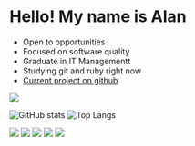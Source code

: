 


  
# Hello! My name is Alan


* Open to opportunities 
* Focused on software quality
* Graduate in IT Managementt
* Studying git and ruby right now
* [Current project on github](https://github.com/alanricardocastro/ruby-course)

<a href="https://www.linkedin.com/in/alanricardocastro"><img src="https://img.shields.io/badge/LinkedIn-0077B5?style=for-the-badge&logo=linkedin&logoColor=white"></a>



![GitHub stats](https://github-readme-stats.vercel.app/api?username=alanricardocastro&show_icons=true&theme=swift)
![Top Langs](https://github-readme-stats.vercel.app/api/top-langs?username=alanricardocastro&card_width=250&&layout=compact&theme=swift)

<p>
<img src="https://img.shields.io/badge/Ruby-CC342D?style=for-the-badge&logo=ruby&logoColor=white">
<img src="https://img.shields.io/badge/GIT-E44C30?style=for-the-badge&logo=git&logoColor=white">
<img src="https://img.shields.io/badge/HTML5-E34F26?style=for-the-badge&logo=html5&logoColor=white">
<img src="https://img.shields.io/badge/CSS-239120?&style=for-the-badge&logo=css3&logoColor=white">
<img src="https://img.shields.io/badge/Visual_Studio_Code-0078D4?style=for-the-badge&logo=visual%20studio%20code&logoColor=white">
</p>



